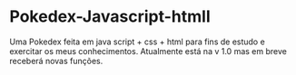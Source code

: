 # Pokedex-Javascript-htmll
Uma Pokedex feita em java script + css + html para fins de estudo e exercitar os meus conhecimentos. Atualmente está na v 1.0 mas em breve receberá novas funções.

